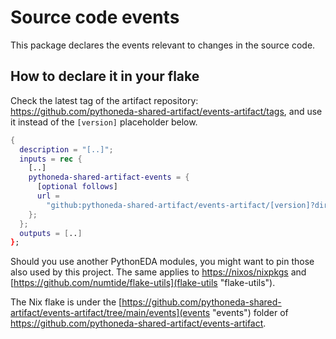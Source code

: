 # Source code events

This package declares the events relevant to changes in the source code.

## How to declare it in your flake

Check the latest tag of the artifact repository: https://github.com/pythoneda-shared-artifact/events-artifact/tags, and use it instead of the `[version]` placeholder below.

```nix
{
  description = "[..]";
  inputs = rec {
    [..]
    pythoneda-shared-artifact-events = {
      [optional follows]
      url =
        "github:pythoneda-shared-artifact/events-artifact/[version]?dir=events";
    };
  };
  outputs = [..]
};
```

Should you use another PythonEDA modules, you might want to pin those also used by this project. The same applies to [https://nixos/nixpkgs](nixpkgs "nixpkgs") and [https://github.com/numtide/flake-utils](flake-utils "flake-utils").

The Nix flake is under the [https://github.com/pythoneda-shared-artifact/events-artifact/tree/main/events](events "events") folder of <https://github.com/pythoneda-shared-artifact/events-artifact>.

